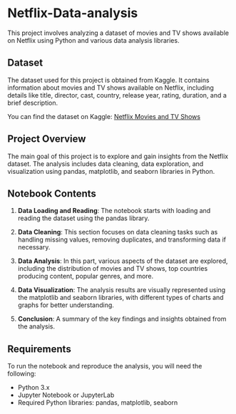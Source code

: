 # Netflix-Data-analysis

This project involves analyzing a dataset of movies and TV shows available on Netflix using Python and various data analysis libraries.

## Dataset

The dataset used for this project is obtained from Kaggle. It contains information about movies and TV shows available on Netflix, including details like title, director, cast, country, release year, rating, duration, and a brief description.

You can find the dataset on Kaggle: [Netflix Movies and TV Shows](https://www.kaggle.com/shivamb/netflix-shows)

## Project Overview

The main goal of this project is to explore and gain insights from the Netflix dataset. The analysis includes data cleaning, data exploration, and visualization using pandas, matplotlib, and seaborn libraries in Python.

## Notebook Contents

1. **Data Loading and Reading**: The notebook starts with loading and reading the dataset using the pandas library.

2. **Data Cleaning**: This section focuses on data cleaning tasks such as handling missing values, removing duplicates, and transforming data if necessary.

3. **Data Analysis**: In this part, various aspects of the dataset are explored, including the distribution of movies and TV shows, top countries producing content, popular genres, and more.

4. **Data Visualization**: The analysis results are visually represented using the matplotlib and seaborn libraries, with different types of charts and graphs for better understanding.

5. **Conclusion**: A summary of the key findings and insights obtained from the analysis.

## Requirements

To run the notebook and reproduce the analysis, you will need the following:

- Python 3.x
- Jupyter Notebook or JupyterLab
- Required Python libraries: pandas, matplotlib, seaborn

